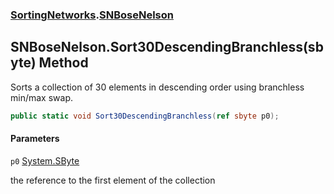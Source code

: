 ### [SortingNetworks](SortingNetworks.md 'SortingNetworks').[SNBoseNelson](SortingNetworks.SNBoseNelson.md 'SortingNetworks.SNBoseNelson')

## SNBoseNelson.Sort30DescendingBranchless(sbyte) Method

Sorts a collection of 30 elements in descending order using branchless min/max swap.

```csharp
public static void Sort30DescendingBranchless(ref sbyte p0);
```
#### Parameters

<a name='SortingNetworks.SNBoseNelson.Sort30DescendingBranchless(sbyte).p0'></a>

`p0` [System.SByte](https://docs.microsoft.com/en-us/dotnet/api/System.SByte 'System.SByte')

the reference to the first element of the collection